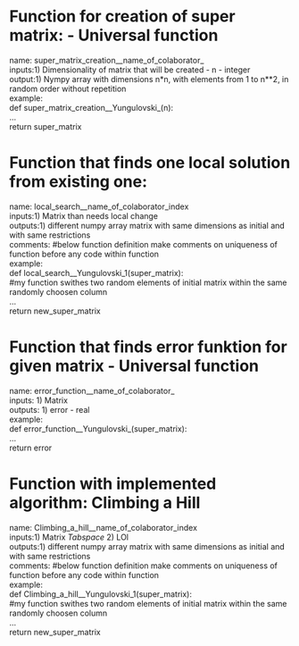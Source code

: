 # Function for creation of super matrix: - Universal function  
name: super_matrix_creation__name_of_colaborator_  
inputs:1) Dimensionality of matrix that will be created - n - integer  
output:1) Nympy array with dimensions n*n, with elements from 1 to n**2, in random order without repetition   
example:  
def super_matrix_creation__Yungulovski_(n):  
    ...  
    return super_matrix  
  
# Function that finds one local solution from existing one:  
name: local_search__name_of_colaborator_index  
inputs:1) Matrix than needs local change  
outputs:1) different numpy array matrix with same dimensions as initial and with same restrictions  
comments: #below function definition make comments on uniqueness of function before any code within function  
example:  
def local_search__Yungulovski_1(super_matrix):  
#my function swithes two random elements of initial matrix within the same randomly choosen column  
...  
return new_super_matrix  
  
# Function that finds error funktion for given matrix - Universal function  
name: error_function__name_of_colaborator_  
inputs: 1) Matrix  
outputs: 1) error - real  
example:  
def error_function__Yungulovski_(super_matrix):  
...  
return error  
  
# Function with implemented algorithm: Climbing a Hill  
name: Climbing_a_hill__name_of_colaborator_index  
inputs:1) Matrix
*Tabspace* 2) LOl  
outputs:1) different numpy array matrix with same dimensions as initial and with same restrictions  
comments: #below function definition make comments on uniqueness of function before any code within function  
example:  
def Climbing_a_hill__Yungulovski_1(super_matrix):  
#my function swithes two random elements of initial matrix within the same randomly choosen column  
...  
return new_super_matrix  
  
#  
  
  



    
        
